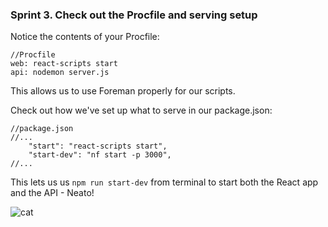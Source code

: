 ### Sprint 3. Check out the Procfile and serving setup

Notice the contents of your Procfile:

```
//Procfile
web: react-scripts start
api: nodemon server.js
```

This allows us to use Foreman properly for our scripts.

Check out how we've set up what to serve in our package.json:

```
//package.json
//...
    "start": "react-scripts start",
    "start-dev": "nf start -p 3000",
//...
```

This lets us us `npm run start-dev` from terminal to start both the React app and the API - Neato!

![cat](https://media.giphy.com/media/3oz8xQQP4ahKiyuxHy/giphy.gif)